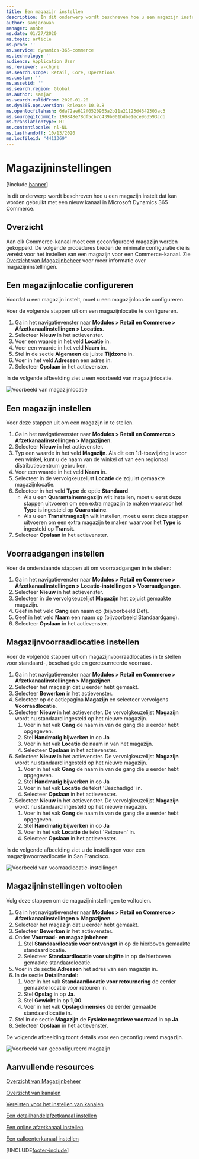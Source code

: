 ```yaml
---
title: Een magazijn instellen
description: In dit onderwerp wordt beschreven hoe u een magazijn instelt dat kan worden gebruikt met een nieuw kanaal in Microsoft Dynamics 365 Commerce.
author: samjarawan
manager: annbe
ms.date: 01/27/2020
ms.topic: article
ms.prod: ''
ms.service: dynamics-365-commerce
ms.technology: ''
audience: Application User
ms.reviewer: v-chgri
ms.search.scope: Retail, Core, Operations
ms.custom: ''
ms.assetid: ''
ms.search.region: Global
ms.author: samjar
ms.search.validFrom: 2020-01-20
ms.dyn365.ops.version: Release 10.0.8
ms.openlocfilehash: 6da72ae612f0520965a2b11a21123d4642303ac3
ms.sourcegitcommit: 199848e78df5cb7c439b001bdbe1ece963593cdb
ms.translationtype: HT
ms.contentlocale: nl-NL
ms.lasthandoff: 10/13/2020
ms.locfileid: "4411369"
---
```

# <a name="warehouse-set-up"></a>Magazijninstellingen


[!include [banner](includes/banner.md)]

In dit onderwerp wordt beschreven hoe u een magazijn instelt dat kan worden gebruikt met een nieuw kanaal in Microsoft Dynamics 365 Commerce.

## <a name="overview"></a>Overzicht

Aan elk Commerce-kanaal moet een geconfigureerd magazijn worden gekoppeld. De volgende procedures bieden de minimale configuratie die is vereist voor het instellen van een magazijn voor een Commerce-kanaal. Zie [Overzicht van Magazijnbeheer](../supply-chain/warehousing/warehouse-management-overview.md?toc=/dynamics365/commerce/toc.json) voor meer informatie over magazijninstellingen.

## <a name="configure-a-warehouse-site"></a>Een magazijnlocatie configureren

Voordat u een magazijn instelt, moet u een magazijnlocatie configureren.

Voer de volgende stappen uit om een magazijnlocatie te configureren.

1. Ga in het navigatievenster naar **Modules \> Retail en Commerce \> Afzetkanaalinstellingen \> Locaties**.
1. Selecteer **Nieuw** in het actievenster.
1. Voer een waarde in het veld **Locatie** in.
1. Voer een waarde in het veld **Naam** in.
1. Stel in de sectie **Algemeen** de juiste **Tijdzone** in.
1. Voer in het veld **Adressen** een adres in.
1. Selecteer **Opslaan** in het actievenster.

In de volgende afbeelding ziet u een voorbeeld van magazijnlocatie.

![Voorbeeld van magazijnlocatie](media/warehouse-site.png)

## <a name="set-up-a-warehouse"></a>Een magazijn instellen

Voer deze stappen uit om een magazijn in te stellen.

1. Ga in het navigatievenster naar **Modules \> Retail en Commerce \> Afzetkanaalinstellingen \> Magazijnen**.
1. Selecteer **Nieuw** in het actievenster.
1. Typ een waarde in het veld **Magazijn**.  Als dit een 1:1-toewijzing is voor een winkel, kunt u de naam van de winkel of van een regionaal distributiecentrum gebruiken.
1. Voer een waarde in het veld **Naam** in.
1. Selecteer in de vervolgkeuzelijst **Locatie** de zojuist gemaakte magazijnlocatie.
1. Selecteer in het veld **Type** de optie **Standaard**.
    - Als u een **Quarantainemagazijn** wilt instellen, moet u eerst deze stappen uitvoeren om een extra magazijn te maken waarvoor het **Type** is ingesteld op **Quarantaine**.
    - Als u een **Transitmagazijn** wilt instellen, moet u eerst deze stappen uitvoeren om een extra magazijn te maken waarvoor het **Type** is ingesteld op **Transit**.
1. Selecteer **Opslaan** in het actievenster.

## <a name="set-up-inventory-aisles"></a>Voorraadgangen instellen

Voer de onderstaande stappen uit om voorraadgangen in te stellen:

1. Ga in het navigatievenster naar **Modules \> Retail en Commerce \> Afzetkanaalinstellingen \> Locatie-instellingen \> Voorraadgangen**.
1. Selecteer **Nieuw** in het actievenster.
1. Selecteer in de vervolgkeuzelijst **Magazijn** het zojuist gemaakte magazijn.
1. Geef in het veld **Gang** een naam op (bijvoorbeeld Def).
1. Geef in het veld **Naam** een naam op (bijvoorbeeld Standaardgang).
1. Selecteer **Opslaan** in het actievenster.

## <a name="set-up-warehouse-inventory-locations"></a>Magazijnvoorraadlocaties instellen

Voer de volgende stappen uit om magazijnvoorraadlocaties in te stellen voor standaard-, beschadigde en geretourneerde voorraad.

1. Ga in het navigatievenster naar **Modules \> Retail en Commerce \> Afzetkanaalinstellingen \> Magazijnen**.
1. Selecteer het magazijn dat u eerder hebt gemaakt.
1. Selecteer **Bewerken** in het actievenster.
1. Selecteer op de actiepagina **Magazijn** en selecteer vervolgens **Voorraadlocatie**.
1. Selecteer **Nieuw** in het actievenster. De vervolgkeuzelijst **Magazijn** wordt nu standaard ingesteld op het nieuwe magazijn.
    1. Voer in het vak **Gang** de naam in van de gang die u eerder hebt opgegeven. 
    1. Stel **Handmatig bijwerken** in op **Ja**
    1. Voer in het vak **Locatie** de naam in van het magazijn.
    1. Selecteer **Opslaan** in het actievenster.
 1. Selecteer **Nieuw** in het actievenster.  De vervolgkeuzelijst **Magazijn** wordt nu standaard ingesteld op het nieuwe magazijn.
    1. Voer in het vak **Gang** de naam in van de gang die u eerder hebt opgegeven.  
    1. Stel **Handmatig bijwerken** in op **Ja**
    1. Voer in het vak **Locatie** de tekst 'Beschadigd' in.
    1. Selecteer **Opslaan** in het actievenster.
 1. Selecteer **Nieuw** in het actievenster.  De vervolgkeuzelijst **Magazijn** wordt nu standaard ingesteld op het nieuwe magazijn.
    1. Voer in het vak **Gang** de naam in van de gang die u eerder hebt opgegeven. 
    1. Stel **Handmatig bijwerken** in op **Ja**
    1. Voer in het vak **Locatie** de tekst 'Retouren' in.
    1. Selecteer **Opslaan** in het actievenster.
    
In de volgende afbeelding ziet u de instellingen voor een magazijnvoorraadlocatie in San Francisco.

![Voorbeeld van voorraadlocatie-instellingen](media/warehouse-inventory-locations.png)
    
## <a name="complete-warehouse-setup"></a>Magazijninstellingen voltooien

Volg deze stappen om de magazijninstellingen te voltooien.

1. Ga in het navigatievenster naar **Modules \> Retail en Commerce \> Afzetkanaalinstellingen \> Magazijnen**.
1. Selecteer het magazijn dat u eerder hebt gemaakt.
1. Selecteer **Bewerken** in het actievenster.
1. Onder **Voorraad- en magazijnbeheer**:
    1. Stel **Standaardlocatie voor ontvangst** in op de hierboven gemaakte standaardlocatie.
    1. Selecteer **Standaardlocatie voor uitgifte** in op de hierboven gemaakte standaardlocatie.
1. Voer in de sectie **Adressen** het adres van een magazijn in.
1. In de sectie **Detailhandel**: 
    1. Voer in het vak **Standaardlocatie voor retournering** de eerder gemaakte locatie voor retouren in.
    1. Stel **Opslag** in op **Ja**.
    1. Stel **Gewicht** in op **1,00**. 
    1. Voer in het vak **Opslagdimensies** de eerder gemaakte standaardlocatie in.
1. Stel in de sectie **Magazijn** de **Fysieke negatieve voorraad** in op **Ja**.
1. Selecteer **Opslaan** in het actievenster.

De volgende afbeelding toont details voor een geconfigureerd magazijn.

![Voorbeeld van geconfigureerd magazijn](media/warehouse-sample.png)

## <a name="additional-resources"></a>Aanvullende resources

[Overzicht van Magazijnbeheer](../supply-chain/warehousing/warehouse-management-overview.md?toc=/dynamics365/commerce/toc.json)

[Overzicht van kanalen](channels-overview.md)

[Vereisten voor het instellen van kanalen](channels-prerequisites.md)

[Een detailhandelafzetkanaal instellen](channel-setup-retail.md)
    
[Een online afzetkanaal instellen](channel-setup-online.md)

[Een callcenterkanaal instellen](channel-setup-callcenter.md)







[!INCLUDE[footer-include](../includes/footer-banner.md)]